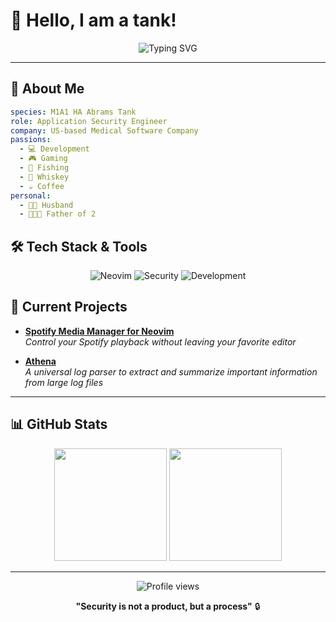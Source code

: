 # 👋 Hello, I am a tank!

<div align="center">
  <img src="https://readme-typing-svg.herokuapp.com?font=Fira+Code&weight=500&size=24&pause=w000&color=5EFF6C&center=true&vCenter=true&width=435&lines=Application+Security+Engineer;Neovim+Enthusiast;Code+%2B+Whiskey+%3D+%E2%9D%A4%EF%B8%8F" alt="Typing SVG" />
</div>

---

## 🚀 About Me

```yaml
species: M1A1 HA Abrams Tank
role: Application Security Engineer
company: US-based Medical Software Company
passions:
  - 💻 Development
  - 🎮 Gaming  
  - 🎣 Fishing
  - 🥃 Whiskey
  - ☕ Coffee
personal:
  - 👨‍💼 Husband
  - 👨‍👧‍👦 Father of 2
```

## 🛠️ Tech Stack & Tools

<div align="center">

![Neovim](https://img.shields.io/badge/NeoVim-%2357A143.svg?&style=for-the-badge&logo=neovim&logoColor=white)
![Security](https://img.shields.io/badge/Security-FF6B6B?style=for-the-badge&logo=shield&logoColor=white)
![Development](https://img.shields.io/badge/Development-4ECDC4?style=for-the-badge&logo=code&logoColor=white)

</div>

## 🎯 Current Projects

- **[Spotify Media Manager for Neovim](https://github.com/iamt4nk/smm.nvim)**  
*Control your Spotify playback without leaving your favorite editor*

- **[Athena](https://github.com/iamt4nk/athena)**  
*A universal log parser to extract and summarize important information from large log files*

---

## 📊 GitHub Stats

<div align="center">
  <img height="180em" src="https://github-readme-stats.vercel.app/api?username=iamt4nk&theme=shadow_green&include_all_commits=true&count_private=true"/>
  <img height="180em" src="https://github-readme-stats.vercel.app/api/top-langs/?username=iamt4nk&layout=compact&langs_count=8&theme=shadow_green"/>
</div>

---

<div align="center">
  <img src="https://komarev.com/ghpvc/?username=iamt4nk&color=5EFF6C&style=flat-square&label=Profile+Views" alt="Profile views" />
  
**"Security is not a product, but a process"** 🔒

</div>
